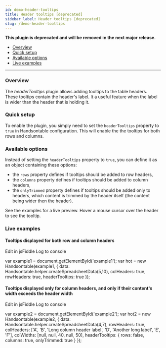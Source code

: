 ```yaml
---
id: demo-header-tooltips
title: Header tooltips [deprecated]
sidebar_label: Header tooltips [deprecated]
slug: /demo-header-tooltips
---
```


**This plugin is deprecated and will be removed in the next major release.**

*   [Overview](#overview)
*   [Quick setup](#setup)
*   [Available options](#options)
*   [Live examples](#examples)

* * *

### Overview

The _headerTooltips_ plugin allows adding tooltips to the table headers. These tooltips contain the header's label. It a useful feature when the label is wider than the header that is holding it.

### Quick setup

To enable the plugin, you simply need to set the `headerTooltips` property to `true` in Handsontable configuration. This will enable the the tooltips for both rows and columns.

### Available options

Instead of setting the `headerTooltips` property to `true`, you can define it as an object containing these options:

*   the `rows` property defines if tooltips should be added to row headers,
*   the `columns` property defines if tooltips should be added to column headers,
*   the `onlyTrimmed` property defines if tooltips should be added only to headers, which content is trimmed by the header itself (the content being wider then the header).

See the examples for a live preview. Hover a mouse cursor over the header to see the tooltip.

### Live examples

#### Tooltips displayed for both row and column headers

Edit in jsFiddle Log to console

var example1 = document.getElementById('example1'); var hot = new Handsontable(example1, { data: Handsontable.helper.createSpreadsheetData(5,10), colHeaders: true, rowHeaders: true, headerTooltips: true });

#### Tooltips displayed only for column headers, and only if their content's width exceeds the header width

Edit in jsFiddle Log to console

var example2 = document.getElementById('example2'); var hot2 = new Handsontable(example2, { data: Handsontable.helper.createSpreadsheetData(4,7), rowHeaders: true, colHeaders: \['A', 'B', 'Long column header label', 'D', 'Another long label', 'E', 'F'\], colWidths: \[null, null, 40, null, 50\], headerTooltips: { rows: false, columns: true, onlyTrimmed: true } });
